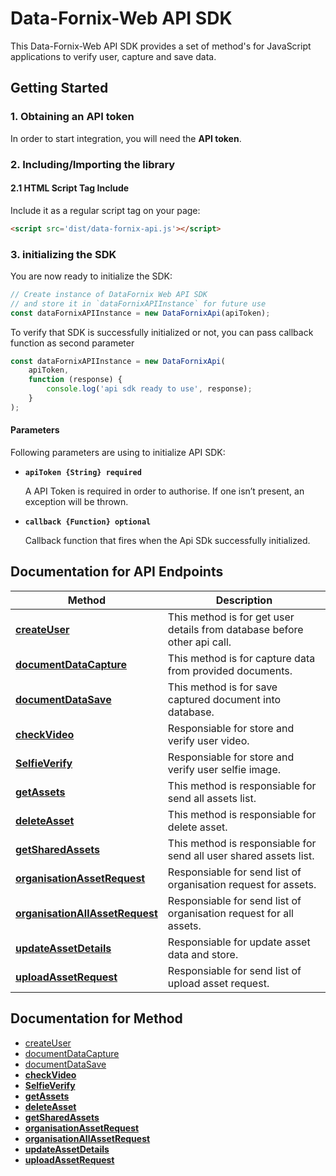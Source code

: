 # Data-Fornix-Web API SDK

This Data-Fornix-Web API SDK provides a set of method's for JavaScript applications to verify user, capture and save data. 

## Getting Started

### 1. Obtaining an API token

In order to start integration, you will need the **API token**.

### 2. Including/Importing the library

#### 2.1 HTML Script Tag Include

Include it as a regular script tag on your page:

```html
<script src='dist/data-fornix-api.js'></script>
```

### 3. initializing the SDK

You are now ready to initialize the SDK:

```js
// Create instance of DataFornix Web API SDK
// and store it in `dataFornixAPIInstance` for future use
const dataFornixAPIInstance = new DataFornixApi(apiToken);
```

To verify that SDK is successfully initialized or not, you can pass callback function as second parameter

```js
const dataFornixAPIInstance = new DataFornixApi(
    apiToken,
    function (response) {
        console.log('api sdk ready to use', response);
    }
);
```

#### Parameters

Following parameters are using to initialize API SDK:

- **`apiToken {String} required`**

  A API Token is required in order to authorise. If one isn’t present, an exception will be thrown.

- **`callback {Function} optional`**

  Callback function that fires when the Api SDk successfully initialized.

## Documentation for API Endpoints

Method | Description
------------- | ------------- |
[**createUser**](docs/CreateUser.md) | This method is for get user details from database before other api call.
[**documentDataCapture**](docs/DocumentCapture.md) | This method is for capture data from provided documents.
[**documentDataSave**](docs/DocumentSave.md) | This method is for save captured document into database.
[**checkVideo**](docs/checkVideo.md) | Responsiable for store and verify user video.
[**SelfieVerify**](docs/SelfieVerify.md) | Responsiable for store and verify user selfie image.
[**getAssets**](docs/getAssets.md) | This method is responsiable for send all assets list.
[**deleteAsset**](docs/deleteAsset.md) | This method is responsiable for delete asset.
[**getSharedAssets**](docs/getSharedAssets.md) | This method is responsiable for send all user shared assets list.
[**organisationAssetRequest**](docs/organisationAssetRequest.md) | Responsiable for send list of organisation request for assets.
[**organisationAllAssetRequest**](docs/organisationAllAssetRequest.md) | Responsiable for send list of organisation request for all assets.
[**updateAssetDetails**](docs/updateAssetDetails.md) | Responsiable for update asset data and store.
[**uploadAssetRequest**](docs/uploadAssetRequest.md) | Responsiable for send list of upload asset request.


## Documentation for Method

 - [createUser](docs/CreateUser.md)
 - [documentDataCapture](docs/DocumentCapture.md)
 - [documentDataSave](docs/DocumentSave.md)
 - [**checkVideo**](docs/checkVideo.md)
 - [**SelfieVerify**](docs/SelfieVerify.md)
 - [**getAssets**](docs/getAssets.md)
 - [**deleteAsset**](docs/deleteAsset.md)
 - [**getSharedAssets**](docs/getSharedAssets.md)
 - [**organisationAssetRequest**](docs/organisationAssetRequest.md)
 - [**organisationAllAssetRequest**](docs/organisationAllAssetRequest.md)
 - [**updateAssetDetails**](docs/updateAssetDetails.md)
 - [**uploadAssetRequest**](docs/uploadAssetRequest.md)
